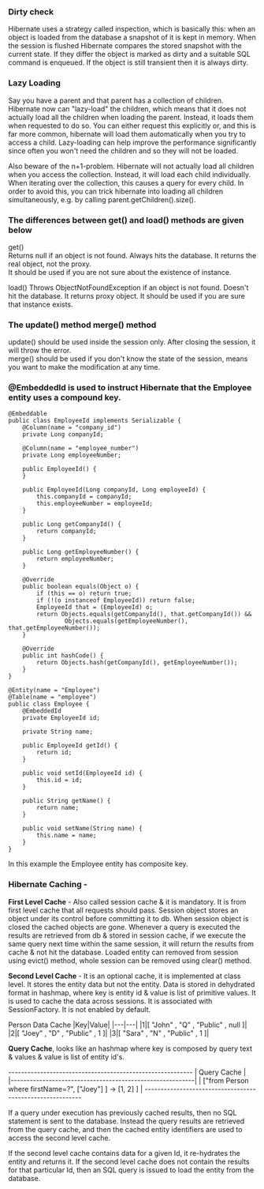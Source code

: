 ### Dirty check
Hibernate uses a strategy called inspection, which is basically this: when an object is loaded from the database a snapshot of it is kept in memory. When the session is flushed Hibernate compares the stored snapshot with the current state. If they differ the object is marked as dirty and a suitable SQL command is enqueued. If the object is still transient then it is always dirty.

### Lazy Loading
Say you have a parent and that parent has a collection of children. Hibernate now can "lazy-load" the children, which means that it does not actually load all the children when loading the parent. Instead, it loads them when requested to do so. You can either request this explicitly or, and this is far more common, hibernate will load them automatically when you try to access a child. Lazy-loading can help improve the performance significantly since often you won't need the children and so they will not be loaded.

Also beware of the n+1-problem. Hibernate will not actually load all children when you access the collection. Instead, it will load each child individually. When iterating over the collection, this causes a query for every child. In order to avoid this, you can trick hibernate into loading all children simultaneously, e.g. by calling parent.getChildren().size().

### The differences between get() and load() methods are given below
get()	
Returns null if an object is not found.
Always hits the database.
It returns the real object, not the proxy.	
It should be used if you are not sure about the existence of instance.	

load()
Throws ObjectNotFoundException if an object is not found.
Doesn't hit the database.
It returns proxy object.
It should be used if you are sure that instance exists.

### The update() method	merge() method
update() should be used inside the session only. After closing the session, it will throw the error.	
merge() should be used if you don't know the state of the session, means you want to make the modification at any time.


### @EmbeddedId is used to instruct Hibernate that the Employee entity uses a compound key.
```
@Embeddable
public class EmployeeId implements Serializable {
    @Column(name = "company_id")
    private Long companyId;
 
    @Column(name = "employee_number")
    private Long employeeNumber;
 
    public EmployeeId() {
    }
 
    public EmployeeId(Long companyId, Long employeeId) {
        this.companyId = companyId;
        this.employeeNumber = employeeId;
    }
 
    public Long getCompanyId() {
        return companyId;
    }
 
    public Long getEmployeeNumber() {
        return employeeNumber;
    }
 
    @Override
    public boolean equals(Object o) {
        if (this == o) return true;
        if (!(o instanceof EmployeeId)) return false;
        EmployeeId that = (EmployeeId) o;
        return Objects.equals(getCompanyId(), that.getCompanyId()) &&
                Objects.equals(getEmployeeNumber(), that.getEmployeeNumber());
    }
 
    @Override
    public int hashCode() {
        return Objects.hash(getCompanyId(), getEmployeeNumber());
    }
}

@Entity(name = "Employee")
@Table(name = "employee")
public class Employee {
    @EmbeddedId
    private EmployeeId id;
 
    private String name;
 
    public EmployeeId getId() {
        return id;
    }
 
    public void setId(EmployeeId id) {
        this.id = id;
    }
 
    public String getName() {
        return name;
    }
 
    public void setName(String name) {
        this.name = name;
    }
}
```
In this example the Employee entity has composite key.


### Hibernate Caching -

**First Level Cache** - Also called session cache & it is mandatory. It is from first level cache that all requests should pass. Session object stores an object under its control before committing it to db. When session object is closed the cached objects are gone. Whenever a query is executed the results are retrieved from db & stored in session cache, if we execute the same query next time within the same session, it will return the results from cache & not hit the database. Loaded entity can removed from session using evict() method, whole session can be removed using clear() method.

**Second Level Cache** - It is an optional cache, it is implemented at class level. It stores the entity data but not the entity. Data is stored in dehydrated format in hashmap, where key is entity id & value is list of primitive values. It is used to cache the data across sessions. It is associated with SessionFactory. It is not enabled by default.

Person Data Cache
|Key|Value|
|---|---|
|1|[ "John" , "Q" , "Public" , null ]|
|2|[ "Joey" , "D" , "Public" ,  1   ]|
|3|[ "Sara" , "N" , "Public" ,  1   ]|


**Query Cache**, looks like an hashmap where key is composed by query text & values & value is list of entity id's.

*----------------------------------------------------------*
|                       Query Cache                        |                     
|----------------------------------------------------------|
| ["from Person where firstName=?", ["Joey"] ] -> [1, 2] ] |
*----------------------------------------------------------*

If a query under execution has previously cached results, then no SQL statement is sent to the database. Instead the query results are retrieved from the query cache, and then the cached entity identifiers are used to access the second level cache.

If the second level cache contains data for a given Id, it re-hydrates the entity and returns it. If the second level cache does not contain the results for that particular Id, then an SQL query is issued to load the entity from the database.

